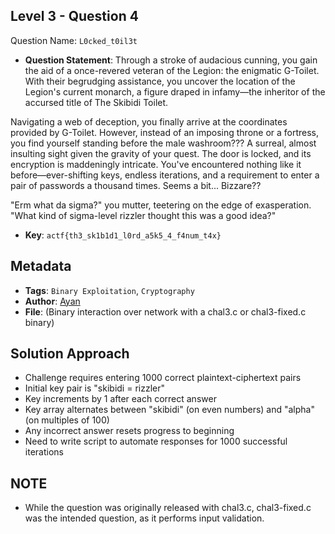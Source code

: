 ## Level 3 - Question 4

Question Name: `L0cked_t0il3t`

- **Question Statement**: Through a stroke of audacious cunning, you gain the aid of a once-revered veteran of the Legion: the enigmatic G-Toilet. With their begrudging assistance, you uncover the location of the Legion's current monarch, a figure draped in infamy—the inheritor of the accursed title of The Skibidi Toilet.

Navigating a web of deception, you finally arrive at the coordinates provided by G-Toilet. However, instead of an imposing throne or a fortress, you find yourself standing before the male washroom??? A surreal, almost insulting sight given the gravity of your quest. The door is locked, and its encryption is maddeningly intricate. You've encountered nothing like it before—ever-shifting keys, endless iterations, and a requirement to enter a pair of passwords a thousand times. Seems a bit... Bizzare??

"Erm what da sigma?" you mutter, teetering on the edge of exasperation. "What kind of sigma-level rizzler thought this was a good idea?"

- **Key**: `actf{th3_sk1b1d1_l0rd_a5k5_4_f4num_t4x}`

## Metadata
- **Tags**: `Binary Exploitation`, `Cryptography`
- **Author**: [Ayan](https://github.com/nayanko)
- **File**: (Binary interaction over network with a chal3.c or chal3-fixed.c binary)

## Solution Approach
- Challenge requires entering 1000 correct plaintext-ciphertext pairs
- Initial key pair is "skibidi = rizzler"
- Key increments by 1 after each correct answer
- Key array alternates between "skibidi" (on even numbers) and "alpha" (on multiples of 100)
- Any incorrect answer resets progress to beginning
- Need to write script to automate responses for 1000 successful iterations

## NOTE
- While the question was originally released with chal3.c, chal3-fixed.c was the intended question, as it performs input validation.
